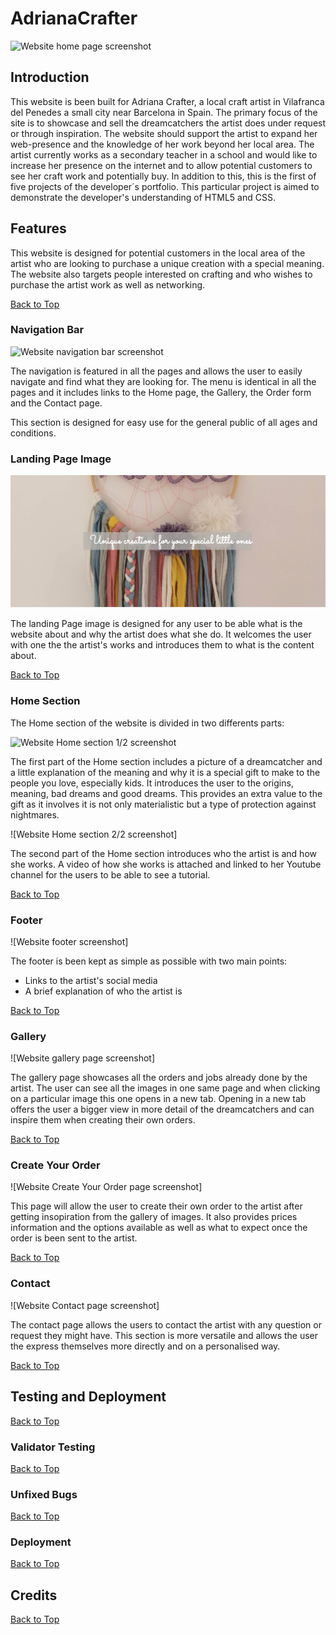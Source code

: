 # AdrianaCrafter

![Website home page screenshot](assets/images/readme/index.screenshot.png)

## Introduction

This website is been built for Adriana Crafter, a local craft artist in Vilafranca del Penedes a small city near Barcelona in Spain. The primary focus of the site is to showcase and sell the dreamcatchers the artist does under request or through inspiration. The website should support the artist to expand her web-presence and the knowledge of her work beyond her local area. The artist currently works as a secondary teacher in a school and would like to increase her presence on the internet and to allow potential customers to see her craft work and potentially buy. In addition to this, this is the first of five projects of the developer´s portfolio. This particular project is aimed to demonstrate the developer's understanding of HTML5 and CSS.

## Features

This website is designed for potential customers in the local area of the artist who are looking to purchase a unique creation with a special meaning. The website also targets people interested on crafting and who wishes to purchase the artist work as well as networking.

[Back to Top](#AdrianaCrafter) 

### Navigation Bar

![Website navigation bar screenshot](../assets/images/readme/nav-bar.png)

The navigation is featured in all the pages and allows the user to easily navigate and find what they are looking for. The menu is identical in all the pages and it includes links to the Home page, the Gallery, the Order form and the Contact page.

This section is designed for easy use for the general public of all ages and conditions.

### Landing Page Image

![Website landing page image screenshot](assets/images/readme/landing-img.png)

The landing Page image is designed for any user to be able what is the website about and why the artist does what she do. It welcomes the user with one the the artist's works and 
introduces them to what is the content about.

[Back to Top](#AdrianaCrafter) 

### Home Section

The Home section of the website is divided in two differents parts:

![Website Home section 1/2 screenshot]()

The first part of the Home section includes a picture of a dreamcatcher and a little explanation of the meaning and why it is a special gift to make to the people you love, especially kids. It introduces the user to the origins, meaning, bad dreams and good dreams. This provides an extra value to the gift as it involves it is not only materialistic but a type of protection against nightmares.

![Website Home section 2/2 screenshot]

The second part of the Home section introduces who the artist is and how she works. A video of how she works is attached and linked to her Youtube channel for the users to be able to see a tutorial.

[Back to Top](#AdrianaCrafter) 

### Footer

![Website footer screenshot]

The footer is been kept as simple as possible with two main points:
* Links to the artist's social media
* A brief explanation of who the artist is

[Back to Top](#AdrianaCrafter) 

### Gallery

![Website gallery page screenshot]

The gallery page showcases all the orders and jobs already done by the artist. The user can see all the images in one same page and when clicking on a particular image this one opens in a new tab. Opening in a new tab offers the user a bigger view in more detail of the dreamcatchers and can inspire them when creating their own orders.

[Back to Top](#AdrianaCrafter) 

### Create Your Order

![Website Create Your Order page screenshot]

This page will allow the user to create their own order to the artist after getting insopiration from the gallery of images. It also provides prices information and the options available as well as what to expect once the order is been sent to the artist.

[Back to Top](#AdrianaCrafter) 

### Contact

![Website Contact page screenshot]

The contact page allows the users to contact the artist with any question or request they might have. This section is more versatile and allows the user the express themselves more directly and on a personalised way.

[Back to Top](#AdrianaCrafter) 

## Testing and Deployment

[Back to Top](#AdrianaCrafter) 

### Validator Testing

[Back to Top](#AdrianaCrafter) 

### Unfixed Bugs

[Back to Top](#AdrianaCrafter) 

### Deployment

[Back to Top](#AdrianaCrafter) 

## Credits

[Back to Top](#AdrianaCrafter) 